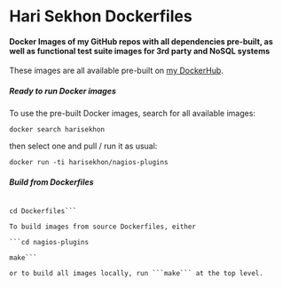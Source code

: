 Hari Sekhon Dockerfiles
=======================

#### Docker Images of my GitHub repos with all dependencies pre-built, as well as functional test suite images for 3rd party and NoSQL systems ####

These images are all available pre-built on [my DockerHub](https://hub.docker.com/u/harisekhon/).

##### Ready to run Docker images #####

To use the pre-built Docker images, search for all available images:

```docker search harisekhon```

then select one and pull / run it as usual:

```docker run -ti harisekhon/nagios-plugins```

##### Build from Dockerfiles #####

```git clone https://github/harisekhon/Dockerfiles

cd Dockerfiles```

To build images from source Dockerfiles, either

```cd nagios-plugins

make```

or to build all images locally, run ```make``` at the top level.
